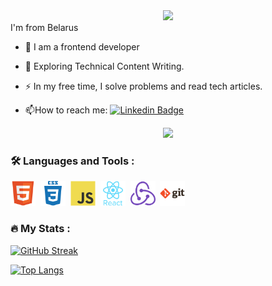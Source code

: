 <div id="header" align="center">
  <img src="https://media.giphy.com/media/ln7z2eWriiQAllfVcn/giphy.gif" width="200"/>
</div>
I'm from Belarus

- :telescope: I am a frontend developer

- :seedling: Exploring Technical Content Writing.

- :zap: In my free time, I solve problems and read tech articles.

- :mailbox:How to reach me: [![Linkedin Badge](https://img.shields.io/badge/-Ermakova-blue?style=flat&logo=Linkedin&logoColor=white)](https://www.linkedin.com/in/aasipowich-11/)

<div align="center">
  <img src = "https://media.giphy.com/media/E470LZUmy2Jiw/giphy.gif" width="440"/>
</div>
<div id="badges">

### :hammer_and_wrench: Languages and Tools :
<div>
<img src="https://github.com/devicons/devicon/blob/master/icons/html5/html5-original.svg" title="HTML5" alt="HTML" width="40" height="40"/>&nbsp;
<img src="https://github.com/devicons/devicon/blob/master/icons/css3/css3-plain-wordmark.svg"  title="CSS3" alt="CSS" width="40" height="40"/>&nbsp
<img src="https://github.com/devicons/devicon/blob/master/icons/javascript/javascript-original.svg" title="JavaScript" alt="JavaScript" width="40" height="40"/>&nbsp;
<img src="https://github.com/devicons/devicon/blob/master/icons/react/react-original-wordmark.svg" title="React" alt="React" width="40" height="40"/>&nbsp;
  <img src="https://github.com/devicons/devicon/blob/master/icons/redux/redux-original.svg" title="Redux" alt="Redux " width="40" height="40"/>&nbsp;
  <img src="https://github.com/devicons/devicon/blob/master/icons/git/git-original-wordmark.svg" title="Git" **alt="Git" width="40" height="40"/>
</div>

### :fire: My Stats :
[![GitHub Streak](http://github-readme-streak-stats.herokuapp.com?user=AAsipowich&theme=dark&background=000000)](https://git.io/streak-stats)

[![Top Langs](https://github-readme-stats.vercel.app/api/top-langs/?username=AAsipowich&layout=compact&theme=vision-friendly-dark)](https://github.com/anuraghazra/github-readme-stats)
<!---
AAsipowich/AAsipowich is a ✨ special ✨ repository because its `README.md` (this file) appears on your GitHub profile.
You can click the Preview link to take a look at your changes.
--->
